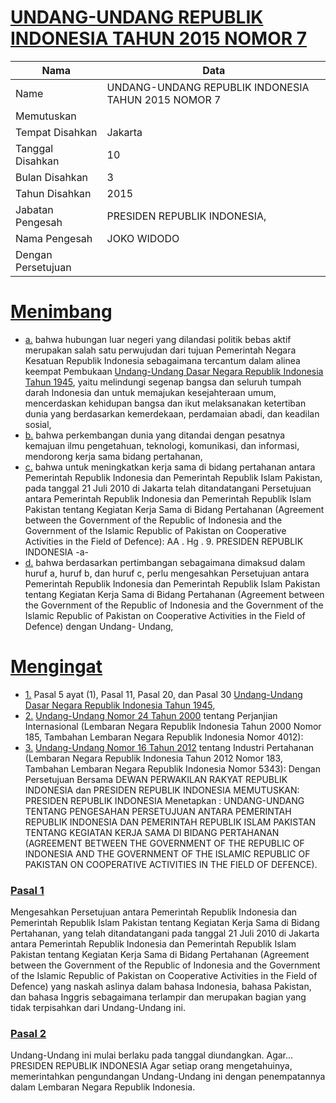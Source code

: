 # [UNDANG-UNDANG REPUBLIK INDONESIA TAHUN 2015 NOMOR 7](http://example.org/legal/document/uu/2015/7)

| Nama | Data |
| ------ | ----- |
|Name|UNDANG-UNDANG REPUBLIK INDONESIA TAHUN 2015 NOMOR 7|
|Memutuskan||
|Tempat Disahkan|Jakarta|
|Tanggal Disahkan|10|
|Bulan Disahkan|3|
|Tahun Disahkan|2015|
|Jabatan Pengesah|PRESIDEN REPUBLIK INDONESIA,|
|Nama Pengesah|JOKO WIDODO|
|Dengan Persetujuan||
# [Menimbang](http://example.org/legal/document/uu/2015/7/menimbang)

* [a.](http://example.org/legal/document/uu/2015/7/menimbang/point/a) bahwa hubungan luar negeri yang dilandasi politik bebas aktif merupakan salah satu perwujudan dari tujuan Pemerintah Negara Kesatuan Republik Indonesia sebagaimana tercantum dalam alinea keempat Pembukaan [Undang-Undang Dasar Negara Republik Indonesia Tahun 1945](http://example.org/legal/document/uu), yaitu melindungi segenap bangsa dan seluruh tumpah darah Indonesia dan untuk memajukan kesejahteraan umum, mencerdaskan kehidupan bangsa dan ikut melaksanakan ketertiban dunia yang berdasarkan kemerdekaan, perdamaian abadi, dan keadilan sosial,
* [b.](http://example.org/legal/document/uu/2015/7/menimbang/point/b) bahwa perkembangan dunia yang ditandai dengan pesatnya kemajuan ilmu pengetahuan, teknologi, komunikasi, dan informasi, mendorong kerja sama bidang pertahanan,
* [c.](http://example.org/legal/document/uu/2015/7/menimbang/point/c) bahwa untuk meningkatkan kerja sama di bidang pertahanan antara Pemerintah Republik Indonesia dan Pemerintah Republik Islam Pakistan, pada tanggal 21 Juli 2010 di Jakarta telah ditandatangani Persetujuan antara Pemerintah Republik Indonesia dan Pemerintah Republik Islam Pakistan tentang Kegiatan Kerja Sama di Bidang Pertahanan (Agreement between the Government of the Republic of Indonesia and the Government of the Islamic Republic of Pakistan on Cooperative Activities in the Field of Defence): AA . Hg . 9. PRESIDEN REPUBLIK INDONESIA -a-
* [d.](http://example.org/legal/document/uu/2015/7/menimbang/point/d) bahwa berdasarkan pertimbangan sebagaimana dimaksud dalam huruf a, huruf b, dan huruf c, perlu mengesahkan Persetujuan antara Pemerintah Republik Indonesia dan Pemerintah Republik Islam Pakistan tentang Kegiatan Kerja Sama di Bidang Pertahanan (Agreement between the Government of the Republic of Indonesia and the Government of the Islamic Republic of Pakistan on Cooperative Activities in the Field of Defence) dengan Undang- Undang,
# [Mengingat](http://example.org/legal/document/uu/2015/7/mengingat)

* [1.](http://example.org/legal/document/uu/2015/7/mengingat/point/0001) Pasal 5 ayat (1), Pasal 11, Pasal 20, dan Pasal 30 [Undang-Undang Dasar Negara Republik Indonesia Tahun 1945](http://example.org/legal/document/uu),
* [2.](http://example.org/legal/document/uu/2015/7/mengingat/point/0002) [Undang-Undang Nomor 24 Tahun 2000](http://example.org/legal/document/uu/2000/24) tentang Perjanjian Internasional (Lembaran Negara Republik Indonesia Tahun 2000 Nomor 185, Tambahan Lembaran Negara Republik Indonesia Nomor 4012):
* [3.](http://example.org/legal/document/uu/2015/7/mengingat/point/0003) [Undang-Undang Nomor 16 Tahun 2012](http://example.org/legal/document/uu/2012/16) tentang Industri Pertahanan (Lembaran Negara Republik Indonesia Tahun 2012 Nomor 183, Tambahan Lembaran Negara Republik Indonesia Nomor 5343): Dengan Persetujuan Bersama DEWAN PERWAKILAN RAKYAT REPUBLIK INDONESIA dan PRESIDEN REPUBLIK INDONESIA MEMUTUSKAN: PRESIDEN REPUBLIK INDONESIA Menetapkan : UNDANG-UNDANG TENTANG PENGESAHAN PERSETUJUAN ANTARA PEMERINTAH REPUBLIK INDONESIA DAN PEMERINTAH REPUBLIK ISLAM PAKISTAN TENTANG KEGIATAN KERJA SAMA DI BIDANG PERTAHANAN (AGREEMENT BETWEEN THE GOVERNMENT OF THE REPUBLIC OF INDONESIA AND THE GOVERNMENT OF THE ISLAMIC REPUBLIC OF PAKISTAN ON COOPERATIVE ACTIVITIES IN THE FIELD OF DEFENCE).

### [Pasal 1](http://example.org/legal/document/uu/2015/7/pasal/0001)
Mengesahkan Persetujuan antara Pemerintah Republik Indonesia dan Pemerintah Republik Islam Pakistan tentang Kegiatan Kerja Sama di Bidang Pertahanan, yang telah ditandatangani pada tanggal 21 Juli 2010 di Jakarta antara Pemerintah Republik Indonesia dan Pemerintah Republik Islam Pakistan tentang Kegiatan Kerja Sama di Bidang Pertahanan (Agreement between the Government of the Republic of Indonesia and the Government of the Islamic Republic of Pakistan on Cooperative Activities in the Field of Defence) yang naskah aslinya dalam bahasa Indonesia, bahasa Pakistan, dan bahasa Inggris sebagaimana terlampir dan merupakan bagian yang tidak terpisahkan dari Undang-Undang ini.


### [Pasal 2](http://example.org/legal/document/uu/2015/7/pasal/0002)
Undang-Undang ini mulai berlaku pada tanggal diundangkan. Agar... PRESIDEN REPUBLIK INDONESIA Agar setiap orang mengetahuinya, memerintahkan pengundangan Undang-Undang ini dengan penempatannya dalam Lembaran Negara Republik Indonesia.
